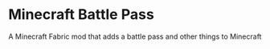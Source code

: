 # Minecraft Battle Pass
A Minecraft Fabric mod that adds a battle pass and other things to Minecraft
